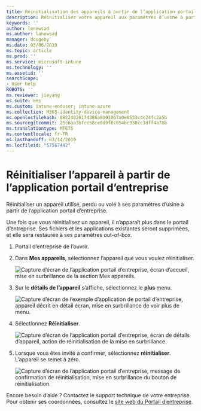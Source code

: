 ```yaml
---
title: Réinitialisation des appareils à partir de l’application portail d’entreprise Intune | Microsoft Docs
description: Réinitialisez votre appareil aux paramètres d’usine à partir du portail d’entreprise pour Windows 10.
keywords: ''
author: lenewsad
ms.author: lanewsad
manager: dougeby
ms.date: 03/06/2019
ms.topic: article
ms.prod: ''
ms.service: microsoft-intune
ms.technology: ''
ms.assetid: ''
searchScope:
- User help
ROBOTS: ''
ms.reviewer: jieyang
ms.suite: ems
ms.custom: intune-enduser; intune-azure
ms.collection: M365-identity-device-management
ms.openlocfilehash: 882248261f4386a8191067a0e8533c4c24fc2a5b
ms.sourcegitcommit: 25e6aa3bfce58ce8d9f8c054bc338cc3dff4a78b
ms.translationtype: MTE75
ms.contentlocale: fr-FR
ms.lasthandoff: 03/14/2019
ms.locfileid: "57567442"
---
```

# <a name="reset-device-from-the-company-portal-app"></a>Réinitialiser l’appareil à partir de l’application portail d’entreprise  

Réinitialiser un appareil utilisé, perdu ou volé à ses paramètres d’usine à partir de l’application portail d’entreprise.  

Une fois que vous réinitialisez un appareil, il n’apparaît plus dans le portail d’entreprise. Ses fichiers et les applications existantes seront supprimées, et elle sera restaurée à ses paramètres out-of-box.  

1. Portail d’entreprise de l’ouvrir.  
2. Dans **Mes appareils**, sélectionnez l’appareil que vous voulez réinitialiser.   

    ![Capture d’écran de l’application portail d’entreprise, écran d’accueil, mise en surbrillance de la section Mes appareils.](./media/1802-cp-app-windows-home.png)  

3. Sur le **détails de l’appareil** s’affiche, sélectionnez le **plus** menu.  

    ![Capture d’écran de l’exemple d’application de portail d’entreprise, appareil décrit en détail écran, mise en surbrillance de voir plus de menu.](./media/1802-cp-app-windows-device-details.png)  

4. Sélectionnez **Réinitialiser**.  

     ![Capture d’écran de l’application portail d’entreprise, écran de détails d’appareil, action de réinitialisation de la mise en surbrillance. ](./media/1802-cp-app-windows-device-details-reset.png)  

5. Lorsque vous êtes invité à confirmer, sélectionnez **réinitialiser**. L’appareil se remet à zéro.  

     ![Capture d’écran de l’application portail d’entreprise, message de confirmation de réinitialisation, mise en surbrillance du bouton de réinitialisation. ](./media/1802-cp-app-windows-reset-confirm.png)  

Encore besoin d’aide ? Contactez le support technique de votre entreprise. Pour obtenir ses coordonnées, consultez le [site web du Portail d’entreprise](https://go.microsoft.com/fwlink/?linkid=2010980).  
